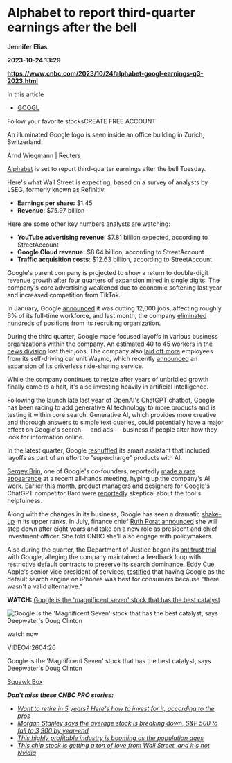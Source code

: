# Alphabet to report third-quarter earnings after the bell
**Jennifer Elias**

**2023-10-24 13:29**

**https://www.cnbc.com/2023/10/24/alphabet-googl-earnings-q3-2023.html**

In this article

*   [GOOGL](https://www.cnbc.com/quotes/GOOGL)

Follow your favorite stocksCREATE FREE ACCOUNT

An illuminated Google logo is seen inside an office building in Zurich, Switzerland.

Arnd Wiegmann | Reuters

[Alphabet](https://www.cnbc.com/quotes/GOOGL/) is set to report third-quarter earnings after the bell Tuesday.

Here's what Wall Street is expecting, based on a survey of analysts by LSEG, formerly known as Refinitiv:

*   **Earnings per share:** $1.45
*   **Revenue**: $75.97 billion

Here are some other key numbers analysts are watching:

*   **YouTube advertising revenue**: $7.81 billion expected, according to StreetAccount
*   **Google Cloud revenue:** $8.64 billion, according to StreetAccount
*   **Traffic acquisition costs**: $12.63 billion, according to StreetAccount

Google's parent company is projected to show a return to double-digit revenue growth after four quarters of expansion mired in [single digits](https://www.cnbc.com/2023/07/25/alphabet-googl-q2-earnings-report-2023.html). The company's core advertising weakened due to economic softening last year and increased competition from TikTok.

In January, Google [announced](https://www.cnbc.com/2023/01/20/google-to-lay-off-12000-people-memo-from-ceo-sundar-pichai-says.html) it was cutting 12,000 jobs, affecting roughly 6% of its full-time workforce, and last month, the company [eliminated hundreds](https://www.cnbc.com/2023/09/13/google-is-cutting-hundreds-of-jobs-in-its-recruiting-organization.html) of positions from its recruiting organization.

During the third quarter, Google made focused layoffs in various business organizations within the company. An estimated 40 to 45 workers in the [news division](https://www.cnbc.com/2023/10/18/google-cuts-dozens-of-jobs-in-news-division-.html) lost their jobs. The company also [laid off more](https://www.sfchronicle.com/bayarea/article/driverless-taxi-waymo-lays-off-employees-18433525.php) employees from its self-driving car unit Waymo, which recently [announced](https://waymo.com/blog/2023/08/waymos-next-chapter-in-san-francisco.html) an expansion of its driverless ride-sharing service.

While the company continues to resize after years of unbridled growth finally came to a halt, it's also investing heavily in artificial intelligence.

Following the launch late last year of OpenAI's ChatGPT chatbot, Google has been racing to add generative AI technology to more products and is testing it within core search. Generative AI, which provides more creative and thorough answers to simple text queries, could potentially have a major effect on Google's search — and ads — business if people alter how they look for information online.

In the latest quarter, Google [reshuffled](https://www.cnbc.com/2023/08/01/google-reshuffles-assistant-unit-again-to-supercharge-it-with-ai.html) its smart assistant that included layoffs as part of an effort to "supercharge" products with AI.

[Sergey Brin](https://www.cnbc.com/sergey-brin/), one of Google's co-founders, reportedly [made a rare appearance](https://www.businessinsider.com/sergey-brin-google-all-hands-ai-leaked-audio-2023-10) at a recent all-hands meeting, hyping up the company's AI work. Earlier this month, product managers and designers for Google's ChatGPT competitor Bard were [reportedly](https://www.bloomberg.com/news/articles/2023-10-11/google-insiders-question-usefulness-of-bard-ai-chatbot?embedded-checkout=true) skeptical about the tool's helpfulness.

Along with the changes in its business, Google has seen a dramatic [shake-up](https://www.cnbc.com/2023/08/21/googles-old-guard-shifts-roles-as-the-company-searches-for-itself.html) in its upper ranks. In July, finance chief [Ruth Porat announced](https://www.cnbc.com/2023/07/25/alphabet-cfo-ruth-porat-leaving-role-to-become-president-and-chief-investment-officer.html) she will step down after eight years and take on a new role as president and chief investment officer. She told CNBC she'll also engage with policymakers.

Also during the quarter, the Department of Justice began its [antitrust trial](https://www.cnbc.com/2023/09/12/doj-v-google-what-hapened-the-first-day-of-the-anti-monopoly-trial.html) with Google, alleging the company maintained a feedback loop with restrictive default contracts to preserve its search dominance. Eddy Cue, Apple's senior vice president of services, [testified](https://www.cnbc.com/2023/09/26/apples-eddy-cue-defends-default-search-contract-with-google-in-trial.html) that having Google as the default search engine on iPhones was best for consumers because "there wasn't a valid alternative."

**WATCH:** [Google is the 'magnificent seven' stock that has the best catalyst](https://www.cnbc.com/video/2023/10/04/google-is-the-magnificent-seven-stock-that-has-the-best-catalyst-says-deepwaters-doug-clinton.html)

![Google is the 'Magnificent Seven' stock that has the best catalyst, says Deepwater's Doug Clinton](https://image.cnbcfm.com/api/v1/image/107311363-16964279221696427917-31456107030-1080pnbcnews.jpg?v=1696428449&w=750&h=422&vtcrop=y)

watch now

VIDEO4:2604:26

Google is the 'Magnificent Seven' stock that has the best catalyst, says Deepwater's Doug Clinton

[Squawk Box](https://www.cnbc.com/squawk-box-us/)

_**Don't miss these CNBC PRO stories:**_

*   [_Want to retire in 5 years? Here's how to invest for it, according to the pros_](https://www.cnbc.com/2023/10/16/want-to-retire-in-5-years-heres-how-to-invest-for-it-according-to-the-pros.html)
*   [_Morgan Stanley says the average stock is breaking down, S&P 500 to fall to 3,900 by year-end_](https://www.cnbc.com/2023/10/16/morgan-stanley-says-the-average-stock-is-breaking-down-sp-500-to-fall-to-3900-by-year-end-.html)
*   [_This highly profitable industry is booming as the population ages_](https://www.cnbc.com/2023/10/15/this-highly-profitable-industry-is-booming-as-the-population-ages.html)
*   [_This chip stock is getting a ton of love from Wall Street, and it's not Nvidia_](https://www.cnbc.com/2023/10/20/the-chip-stock-is-getting-a-ton-of-love-from-wall-street-and-its-not-nvidia.html)